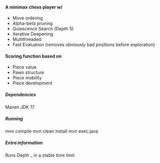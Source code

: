 #### A minimax chess player w/ 
 - Move ordering
 - Alpha-beta pruning
 - Quiescence Search (Depth 5)
 - Iterative Deepening
 - Multithreaded
 - Fast Evaluation (removes obviously bad positions before exploration)


#### Scoring function based on
 - Piece value
 - Pawn structure
 - Piece mobility
 - Piece development

##### Dependencies
Maven
JDK 17
##### Running
mvn compile
mvn clean install
mvn exec:java
##### Extra information
Runs Depth _ in a stable time limit